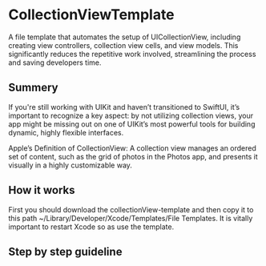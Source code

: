 # CollectionViewTemplate
A file template that automates the setup of UICollectionView, including creating view controllers, collection view cells, and view models. This significantly reduces the repetitive work involved, streamlining the process and saving developers time.

## Summery
If you're still working with UIKit and haven’t transitioned to SwiftUI, it’s important to recognize a key aspect: by not utilizing collection views, your app might be missing out on one of UIKit’s most powerful tools for building dynamic, highly flexible interfaces.

Apple’s Definition of CollectionView:
A collection view manages an ordered set of content, such as the grid of photos in the Photos app, and presents it visually in a highly customizable way.

## How it works
First you should download the collectionView-template and then copy it to this path ~/Library/Developer/Xcode/Templates/File Templates. It is vitally important to restart Xcode so as use the template.

## Step by step guideline


